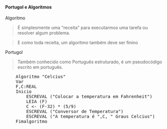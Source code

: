 #### Portugol e Algoritmos

<p>Algoritmo</p>
<blockquote>É simplesmente uma "receita" para executarmos uma tarefa ou resolver algum problema.</blockquote>
<blockquote>E como toda receita, um algoritmo também deve ser finino</blockquote>

<p>Portugol</p>
<blockquote>Também conhecido como Português estruturado, é um pseudocódigo escrito em português.</blockquote>

<pre>
    Algoritmo "Celcius"
    Var
    F,C:REAL
    Inicio
        ESCREVAL ("Colocar a temperatura em Fahrenheit")
        LEIA (F)
        C <- (F-32) * (5/9)
        ESCREVAL ("Conversor de Temperatura")
        ESCREVAL ("A temperatura é ",C, " Graus Celcius")
    Fimalgoritmo
</pre>